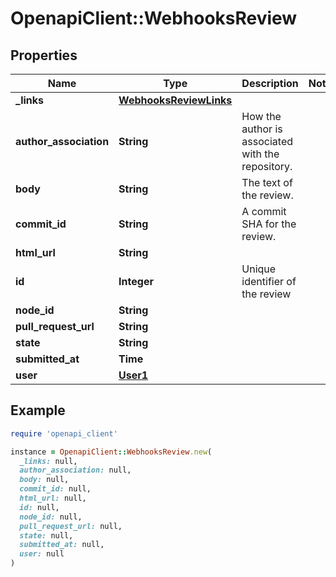 # OpenapiClient::WebhooksReview

## Properties

| Name | Type | Description | Notes |
| ---- | ---- | ----------- | ----- |
| **_links** | [**WebhooksReviewLinks**](WebhooksReviewLinks.md) |  |  |
| **author_association** | **String** | How the author is associated with the repository. |  |
| **body** | **String** | The text of the review. |  |
| **commit_id** | **String** | A commit SHA for the review. |  |
| **html_url** | **String** |  |  |
| **id** | **Integer** | Unique identifier of the review |  |
| **node_id** | **String** |  |  |
| **pull_request_url** | **String** |  |  |
| **state** | **String** |  |  |
| **submitted_at** | **Time** |  |  |
| **user** | [**User1**](User1.md) |  |  |

## Example

```ruby
require 'openapi_client'

instance = OpenapiClient::WebhooksReview.new(
  _links: null,
  author_association: null,
  body: null,
  commit_id: null,
  html_url: null,
  id: null,
  node_id: null,
  pull_request_url: null,
  state: null,
  submitted_at: null,
  user: null
)
```

